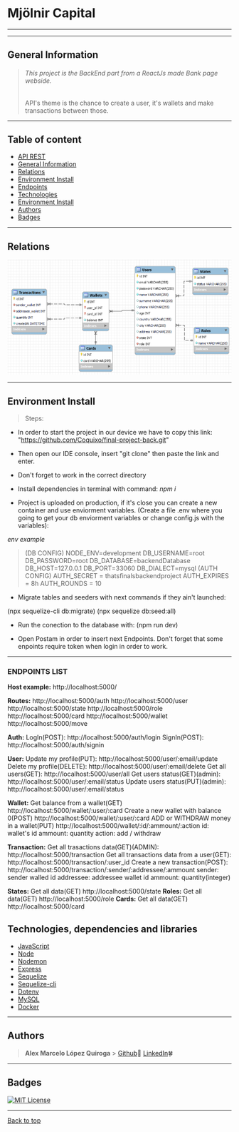 # Mjölnir Capital

---

---

## General Information

> <h6>This project is the BackEnd part from a ReactJs made Bank page webside.</h6>
> <p>API's theme is the chance to create a user, it's wallets and make transactions between those.</p>

---

## Table of content

- [API REST](#mjölnir-capital)
- [General Information](#general-information)
- [Relations](#relations)
- [Environment Install](#environment-install)
- [Endpoints](#endpoints-list)
- [Technologies](#technologies-dependencies-and-libraries)
- [Environment Install](#environment-install)
- [Authors](#authors)
- [Badges](#badges)

---

## Relations

![img](/images/Database.png)

---

## Environment Install

> Steps:

- In order to start the project in our device we have to copy this link: "https://github.com/Coquixo/final-project-back.git"
- Then open our IDE console, insert "git clone" then paste the link and enter.
- Don't forget to work in the correct directory

- Install dependencies in terminal with command: _npm i_

- Project is uploaded on production, if it's close you can create a new container and use enviorment variables.
  (Create a file .env where you going to get your db enviorment variables or change config.js with the variables):

_env example_

> (DB CONFIG)
> NODE_ENV=development
> DB_USERNAME=root
> DB_PASSWORD=root
> DB_DATABASE=backendDatabase
> DB_HOST=127.0.0.1
> DB_PORT=33060
> DB_DIALECT=mysql
> (AUTH CONFIG)
> AUTH_SECRET = thatsfinalsbackendproject
> AUTH_EXPIRES = 8h
> AUTH_ROUNDS = 10

- Migrate tables and seeders with next commands if they ain't launched:

(npx sequelize-cli db:migrate)
(npx sequelize db:seed:all)

- Run the conection to the database with:
  (npm run dev)

- Open Postam in order to insert next Endpoints.
  Don't forget that some enpoints require token when login in order to work.

---

### ENDPOINTS LIST

**Host example:**
http://localhost:5000/

**Routes:**
http://localhost:5000/auth
http://localhost:5000/user
http://localhost:5000/state
http://localhost:5000/role
http://localhost:5000/card
http://localhost:5000/wallet
http://localhost:5000/move

**Auth:**
LogIn(POST):
http://localhost:5000/auth/login
SignIn(POST):
http://localhost:5000/auth/signin

**User:**
Update my profile(PUT):
http://localhost:5000/user/:email/update
Delete my profile(DELETE):
http://localhost:5000/user/:email/delete
Get all users(GET):
http://localhost:5000/user/all
Get users status(GET)(admin):
http://localhost:5000/user/:email/status
Update users status(PUT)(admin):
http://localhost:5000/user/:email/status

**Wallet:**
Get balance from a wallet(GET)
http://localhost:5000/wallet/:user/:card
Create a new wallet with balance 0(POST)
http://localhost:5000/wallet/:user/:card
ADD or WITHDRAW money in a wallet(PUT)
http://localhost:5000/wallet/:id/:ammount/:action
id: wallet's id
ammount: quantity
action: add / withdraw

**Transaction:**
Get all trasactions data(GET)(ADMIN):
http://localhost:5000/transaction
Get all transactions data from a user(GET):
http://localhost:5000/transaction/:user_id
Create a new transaction(POST):
http://localhost:5000/transaction/:sender/:addressee/:ammount
sender: sender walled id
addressee: addressee wallet id
ammount: quantity(integer)

**States:**
Get all data(GET)
http://localhost:5000/state
**Roles:**
Get all data(GET)
http://localhost:5000/role
**Cards:**
Get all data(GET)
http://localhost:5000/card

## Technologies, dependencies and libraries

- [JavaScript](https://www.javascript.com/)
- [Node](https://nodejs.org/en/)
- [Nodemon](https://www.npmjs.com/package/nodemon)
- [Express](https://expressjs.com/)
- [Sequelize](https://sequelize.org/)
- [Sequelize-cli](https://www.npmjs.com/package/sequelize-cli)
- [Dotenv](https://www.npmjs.com/package/dotenv)
- [MySQL](https://www.mysql.com/)
- [Docker](https://www.docker.com/)

---

## Authors

> **Alex Marcelo López Quiroga** > [Github](https://github.com/Coquixo)🚀
> [LinkedIn](https://www.linkedin.com/in/alex-marcelo-lopez-quiroga5555/)🍀

---

## Badges

[![MIT License](https://img.shields.io/badge/License-MIT-green.svg)](https://choosealicense.com/licenses/mit/)

---

[Back to top](#appendix)
